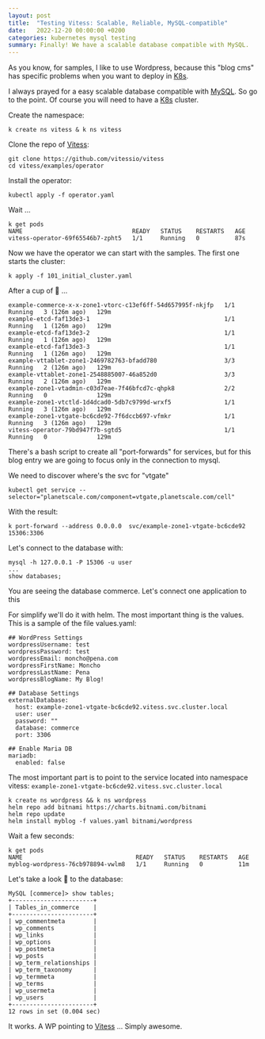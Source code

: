 ```yaml
---
layout: post
title:  "Testing Vitess: Scalable, Reliable, MySQL-compatible"
date:   2022-12-20 00:00:00 +0200
categories: kubernetes mysql testing
summary: Finally! We have a scalable database compatible with MySQL.
---
```


As you know, for samples, I like to use Wordpress, because this "blog cms" has specific problems when you want to deploy in [K8s][kubernetes].

I always prayed for a easy scalable database compatible with [MySQL][mysql]. So go to the point. Of course you will need to have a [K8s][kubernetes] cluster.

Create the namespace:

```
k create ns vitess & k ns vitess
```

Clone the repo of [Vitess][vitess]:

```
git clone https://github.com/vitessio/vitess
cd vitess/examples/operator
```

Install the operator:

```
kubectl apply -f operator.yaml
```

Wait ...

```
k get pods                                     
NAME                               READY   STATUS    RESTARTS   AGE
vitess-operator-69f65546b7-zpht5   1/1     Running   0          87s
```

Now we have the operator we can start with the samples.
The first one starts the cluster:

```
k apply -f 101_initial_cluster.yaml
```

After a cup of 🍵 ...

```
example-commerce-x-x-zone1-vtorc-c13ef6ff-54d657995f-nkjfp   1/1     Running   3 (126m ago)   129m
example-etcd-faf13de3-1                                      1/1     Running   1 (126m ago)   129m
example-etcd-faf13de3-2                                      1/1     Running   1 (126m ago)   129m
example-etcd-faf13de3-3                                      1/1     Running   1 (126m ago)   129m
example-vttablet-zone1-2469782763-bfadd780                   3/3     Running   2 (126m ago)   129m
example-vttablet-zone1-2548885007-46a852d0                   3/3     Running   2 (126m ago)   129m
example-zone1-vtadmin-c03d7eae-7f46bfcd7c-qhpk8              2/2     Running   0              129m
example-zone1-vtctld-1d4dcad0-5db7c9799d-wrxf5               1/1     Running   3 (126m ago)   129m
example-zone1-vtgate-bc6cde92-7f6dccb697-vfmkr               1/1     Running   3 (126m ago)   129m
vitess-operator-79bd947f7b-sgtd5                             1/1     Running   0              129m
```

There's a bash script to create all "port-forwards" for services, but for this blog entry we are going to focus only in the connection to mysql.

We need to discover where's the svc for "vtgate"

```
kubectl get service --selector="planetscale.com/component=vtgate,planetscale.com/cell"
```
With the result:

```
k port-forward --address 0.0.0.0  svc/example-zone1-vtgate-bc6cde92  15306:3306
```

Let's connect to the database with:

```
mysql -h 127.0.0.1 -P 15306 -u user
...
show databases;
```

You are seeing the database commerce. Let's connect one application to this 

For simplify we'll do it with helm. The most important thing is the values. This is a sample of the file values.yaml:

```
## WordPress Settings
wordpressUsername: test
wordpressPassword: test
wordpressEmail: moncho@pena.com
wordpressFirstName: Moncho
wordpressLastName: Pena
wordpressBlogName: My Blog!

## Database Settings
externalDatabase:
  host: example-zone1-vtgate-bc6cde92.vitess.svc.cluster.local 
  user: user
  password: ""
  database: commerce
  port: 3306

## Enable Maria DB
mariadb:
  enabled: false
```

The most important part is to point to the service located into namespace vitess: `example-zone1-vtgate-bc6cde92.vitess.svc.cluster.local`

```
k create ns wordpress && k ns wordpress
helm repo add bitnami https://charts.bitnami.com/bitnami
helm repo update
helm install myblog -f values.yaml bitnami/wordpress
```

Wait a few seconds:

```
k get pods                                          
NAME                                READY   STATUS    RESTARTS   AGE
myblog-wordpress-76cb978894-vwlm8   1/1     Running   0          11m
```

Let's take a look 👀 to the database:

```
MySQL [commerce]> show tables;
+-----------------------+
| Tables_in_commerce    |
+-----------------------+
| wp_commentmeta        |
| wp_comments           |
| wp_links              |
| wp_options            |
| wp_postmeta           |
| wp_posts              |
| wp_term_relationships |
| wp_term_taxonomy      |
| wp_termmeta           |
| wp_terms              |
| wp_usermeta           |
| wp_users              |
+-----------------------+
12 rows in set (0.004 sec)
```

It works. A WP pointing to [Vitess][vitess] ... Simply awesome.

[kubernetes]: https://kubernetes.io/
[mysql]: https://www.mysql.com/
[vitess]: https://vitess.io/
